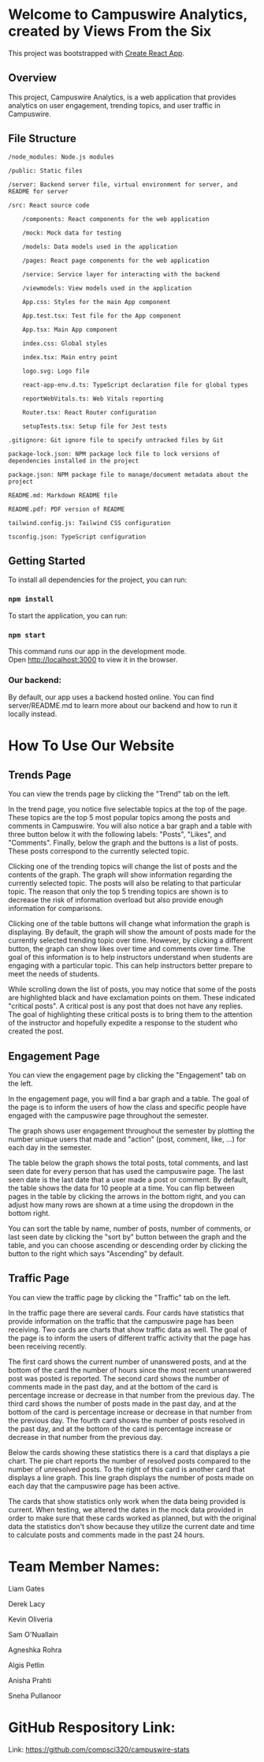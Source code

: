 # Welcome to Campuswire Analytics, created by Views From the Six

This project was bootstrapped with [Create React App](https://github.com/facebook/create-react-app).

## Overview

This project, Campuswire Analytics, is a web application that provides analytics on user engagement, trending topics, and user traffic in Campuswire.

## File Structure

    /node_modules: Node.js modules

    /public: Static files

    /server: Backend server file, virtual environment for server, and README for server

    /src: React source code

        /components: React components for the web application

        /mock: Mock data for testing

        /models: Data models used in the application

        /pages: React page components for the web application

        /service: Service layer for interacting with the backend

        /viewmodels: View models used in the application

        App.css: Styles for the main App component

        App.test.tsx: Test file for the App component
        
        App.tsx: Main App component

        index.css: Global styles

        index.tsx: Main entry point

        logo.svg: Logo file

        react-app-env.d.ts: TypeScript declaration file for global types

        reportWebVitals.ts: Web Vitals reporting

        Router.tsx: React Router configuration

        setupTests.tsx: Setup file for Jest tests  

    .gitignore: Git ignore file to specify untracked files by Git

    package-lock.json: NPM package lock file to lock versions of dependencies installed in the project

    package.json: NPM package file to manage/document metadata about the project

    README.md: Markdown README file

    README.pdf: PDF version of README

    tailwind.config.js: Tailwind CSS configuration

    tsconfig.json: TypeScript configuration

## Getting Started

To install all dependencies for the project, you can run:

### `npm install`

To start the application, you can run:

### `npm start`

This command runs our app in the development mode.\
Open [http://localhost:3000](http://localhost:3000) to view it in the browser.

### Our backend:
By default, our app uses a backend hosted online. You can find server/README.md to learn more about our backend and how to run it locally instead.

# How To Use Our Website

## Trends Page
You can view the trends page by clicking the "Trend" tab on the left.

In the trend page, you notice five selectable topics at the top of the page. These topics are the top 5 most popular topics among the posts and comments in Campuswire. You will also notice a bar graph and a table with three button below it with the following labels: "Posts", "Likes", and "Comments". Finally, below the graph and the buttons is a list of posts. These posts correspond to the currently selected topic.

Clicking one of the trending topics will change the list of posts and the contents of the graph. The graph will show information regarding the currently selected topic. The posts will also be relating to that particular topic. The reason that only the top 5 trending topics are shown is to decrease the risk of information overload but also provide enough information for comparisons. 

Clicking one of the table buttons will change what information the graph is displaying. By default, the graph will show the amount of posts made for the currently selected trending topic over time. However, by clicking a different button, the graph can show likes over time and comments over time. The goal of this information is to help instructors understand when students are engaging with a particular topic. This can help instructors better prepare to meet the needs of students.

While scrolling down the list of posts, you may notice that some of the posts are highlighted black and have exclamation points on them. These indicated "critical posts". A critical post is any post that does not have any replies. The goal of highlighting these critical posts is to bring them to the attention of the instructor and hopefully expedite a response to the student who created the post. 

## Engagement Page
You can view the engagement page by clicking the "Engagement" tab on the left.

In the engagement page, you will find a bar graph and a table. The goal of the page is to inform the users of how the class and specific people have engaged with the campuswire page throughout the semester.

The graph shows user engagement throughout the semester by plotting the number unique users that made and "action" (post, comment, like, ...) for each day in the semester. 

The table below the graph shows the total posts, total comments, and last seen date for every person that has used the campuswire page. The last seen date is the last date that a user made a post or comment. By default, the table shows the data for 10 people at a time. You can flip between pages in the table by clicking the arrows in the bottom right, and you can adjust how many rows are shown at a time using the dropdown in the bottom right.

You can sort the table by name, number of posts, number of comments, or last seen date by clicking the "sort by" button between the graph and the table, and you can choose ascending or descending order by clicking the button to the right which says "Ascending" by default.


## Traffic Page
You can view the traffic page by clicking the "Traffic" tab on the left.

In the traffic page there are several cards. Four cards have statistics that provide information on the traffic that the campuswire page has been receiving. Two cards are charts that show traffic data as well. The goal of the page is to inform the users of different traffic activity that the page has been receiving recently.

The first card shows the current number of unanswered posts, and at the bottom of the card the number of hours since the most recent unanswered post was posted is reported. The second card shows the number of comments made in the past day, and at the bottom of the card is percentage increase or decrease in that number from the previous day. The third card shows the number of posts made in the past day, and at the bottom of the card is percentage increase or decrease in that number from the previous day. The fourth card shows the number of posts resolved in the past day, and at the bottom of the card is percentage increase or decrease in that number from the previous day.

Below the cards showing these statistics there is a card that displays a pie chart. The pie chart reports the number of resolved posts compared to the number of unresolved posts. To the right of this card is another card that displays a line graph. This line graph displays the number of posts made on each day that the campuswire page has been active. 

The cards that show statistics only work when the data being provided is current. When testing, we altered the dates in the mock data provided in order to make sure that these cards worked as planned, but with the original data the statistics don't show because they utilize the current date and time to calculate posts and comments made in the past 24 hours.

# Team Member Names:
Liam Gates

Derek Lacy

Kevin Oliveria

Sam O'Nuallain

Agneshka Rohra

Algis Petlin

Anisha Prahti

Sneha Pullanoor

# GitHub Respository Link:
Link: https://github.com/compsci320/campuswire-stats 
